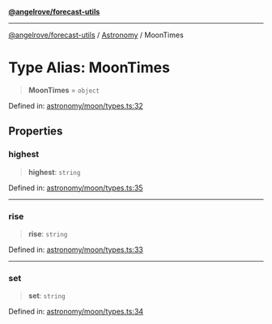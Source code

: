 [**@angelrove/forecast-utils**](../../README.md)

***

[@angelrove/forecast-utils](../../README.md) / [Astronomy](../README.md) / MoonTimes

# Type Alias: MoonTimes

> **MoonTimes** = `object`

Defined in: [astronomy/moon/types.ts:32](https://github.com/angelrove/forecast-utils/blob/b7c12bb7f7fd8b0f16ad79c98200e7acfce43653/src/astronomy/moon/types.ts#L32)

## Properties

### highest

> **highest**: `string`

Defined in: [astronomy/moon/types.ts:35](https://github.com/angelrove/forecast-utils/blob/b7c12bb7f7fd8b0f16ad79c98200e7acfce43653/src/astronomy/moon/types.ts#L35)

***

### rise

> **rise**: `string`

Defined in: [astronomy/moon/types.ts:33](https://github.com/angelrove/forecast-utils/blob/b7c12bb7f7fd8b0f16ad79c98200e7acfce43653/src/astronomy/moon/types.ts#L33)

***

### set

> **set**: `string`

Defined in: [astronomy/moon/types.ts:34](https://github.com/angelrove/forecast-utils/blob/b7c12bb7f7fd8b0f16ad79c98200e7acfce43653/src/astronomy/moon/types.ts#L34)
